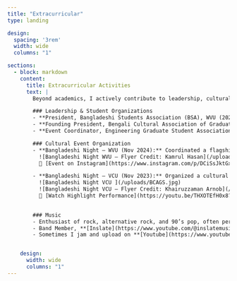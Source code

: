 ```yaml
---
title: "Extracurricular"
type: landing

design:
  spacing: '3rem'
  width: wide
  columns: "1"

sections:
  - block: markdown
    content:
      title: Extracurricular Activities
      text: |
        Beyond academics, I actively contribute to leadership, cultural initiatives, and music—fostering community, creativity, and collaboration.

        ### Leadership & Student Organizations
        - **President, Bangladeshi Students Association (BSA), WVU (2024)**   
        - **Founding President, Bengali Cultural Association of Graduate Students (BCAGS), VCU (2023)** 
        - **Event Coordinator, Engineering Graduate Student Association (EGSA), VCU (2021–2022)** 

        ### Cultural Event Organization
        - **Bangladeshi Night – WVU (Nov 2024):** Coordinated a flagship cultural event securing **SGA fund of $2300**. Featured live music, dance, and performances that strengthened international student ties.  
          ![Bangladeshi Night WVU – Flyer Credit: Kamrul Hasan](/uploads/Bangladeshi Night WVU.png)  
          📸 [Event on Instagram](https://www.instagram.com/p/DCiSsJktGxh)  

        - **Bangladeshi Night – VCU (Nov 2023):** Organized a cultural showcase with bengali music, dance, drama, and food, attended by **~200 participants**.  
          ![Bangladeshi Night VCU ](/uploads/BCAGS.jpg)  
          ![Bangladeshi Night VCU – Flyer Credit: Khairuzzaman Arnob](/uploads/flyer_vcu.jpg)  
          🎥 [Watch Highlight Performance](https://youtu.be/THXOTEfH0x8?t=298) 

     
        ### Music
        - Enthusiast of rock, alternative rock, and 90’s pop, often performing at cultural and community events.  
        - Band Member, **[Inslate](https://www.youtube.com/@inslatemusic)**, blending classic influences with modern sounds.  
        - Sometimes I jam and upload on **[Youtube](https://www.youtube.com/@maheralislam5607)**.  


    design:
      width: wide
      columns: "1"
---
```

